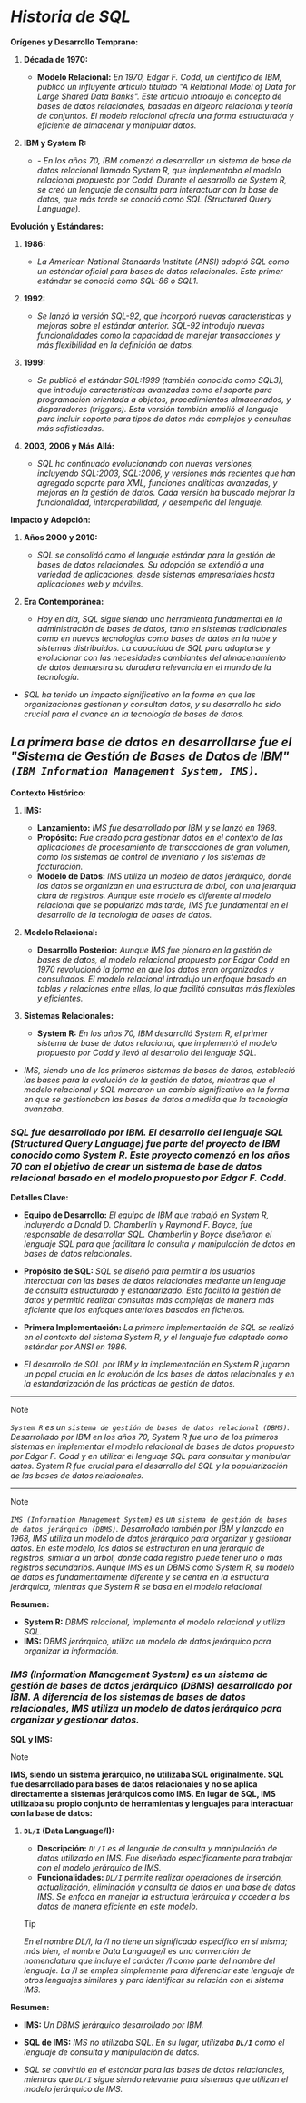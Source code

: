 <!-- Autor: Daniel Benjamin Perez Morales -->
<!-- GitHub: https://github.com/DanielPerezMoralesDev13 -->
<!-- Correo electrónico: danielperezdev@proton.me -->

# ***Historia de SQL***

**Orígenes y Desarrollo Temprano:**

1. **Década de 1970:**
   - **Modelo Relacional:** *En 1970, Edgar F. Codd, un científico de IBM, publicó un influyente artículo titulado "A Relational Model of Data for Large Shared Data Banks". Este artículo introdujo el concepto de bases de datos relacionales, basadas en álgebra relacional y teoría de conjuntos. El modelo relacional ofrecía una forma estructurada y eficiente de almacenar y manipular datos.*

2. **IBM y System R:**
   - *- En los años 70, IBM comenzó a desarrollar un sistema de base de datos relacional llamado System R, que implementaba el modelo relacional propuesto por Codd. Durante el desarrollo de System R, se creó un lenguaje de consulta para interactuar con la base de datos, que más tarde se conoció como SQL (Structured Query Language).*

**Evolución y Estándares:**

1. **1986:**
   - *La American National Standards Institute (ANSI) adoptó SQL como un estándar oficial para bases de datos relacionales. Este primer estándar se conoció como SQL-86 o SQL1.*

2. **1992:**
   - *Se lanzó la versión SQL-92, que incorporó nuevas características y mejoras sobre el estándar anterior. SQL-92 introdujo nuevas funcionalidades como la capacidad de manejar transacciones y más flexibilidad en la definición de datos.*

3. **1999:**
   - *Se publicó el estándar SQL:1999 (también conocido como SQL3), que introdujo características avanzadas como el soporte para programación orientada a objetos, procedimientos almacenados, y disparadores (triggers). Esta versión también amplió el lenguaje para incluir soporte para tipos de datos más complejos y consultas más sofisticadas.*

4. **2003, 2006 y Más Allá:**
   - *SQL ha continuado evolucionando con nuevas versiones, incluyendo SQL:2003, SQL:2006, y versiones más recientes que han agregado soporte para XML, funciones analíticas avanzadas, y mejoras en la gestión de datos. Cada versión ha buscado mejorar la funcionalidad, interoperabilidad, y desempeño del lenguaje.*

**Impacto y Adopción:**

1. **Años 2000 y 2010:**
   - *SQL se consolidó como el lenguaje estándar para la gestión de bases de datos relacionales. Su adopción se extendió a una variedad de aplicaciones, desde sistemas empresariales hasta aplicaciones web y móviles.*

2. **Era Contemporánea:**
   - *Hoy en día, SQL sigue siendo una herramienta fundamental en la administración de bases de datos, tanto en sistemas tradicionales como en nuevas tecnologías como bases de datos en la nube y sistemas distribuidos. La capacidad de SQL para adaptarse y evolucionar con las necesidades cambiantes del almacenamiento de datos demuestra su duradera relevancia en el mundo de la tecnología.*

- *SQL ha tenido un impacto significativo en la forma en que las organizaciones gestionan y consultan datos, y su desarrollo ha sido crucial para el avance en la tecnología de bases de datos.*

## ***La primera base de datos en desarrollarse fue el "Sistema de Gestión de Bases de Datos de IBM" `(IBM Information Management System, IMS)`.***

**Contexto Histórico:**

1. **IMS:**
   - **Lanzamiento:** *IMS fue desarrollado por IBM y se lanzó en 1968.*
   - **Propósito:** *Fue creado para gestionar datos en el contexto de las aplicaciones de procesamiento de transacciones de gran volumen, como los sistemas de control de inventario y los sistemas de facturación.*
   - **Modelo de Datos:** *IMS utiliza un modelo de datos jerárquico, donde los datos se organizan en una estructura de árbol, con una jerarquía clara de registros. Aunque este modelo es diferente al modelo relacional que se popularizó más tarde, IMS fue fundamental en el desarrollo de la tecnología de bases de datos.*

2. **Modelo Relacional:**
   - **Desarrollo Posterior:** *Aunque IMS fue pionero en la gestión de bases de datos, el modelo relacional propuesto por Edgar Codd en 1970 revolucionó la forma en que los datos eran organizados y consultados. El modelo relacional introdujo un enfoque basado en tablas y relaciones entre ellas, lo que facilitó consultas más flexibles y eficientes.*

3. **Sistemas Relacionales:**
   - **System R:** *En los años 70, IBM desarrolló System R, el primer sistema de base de datos relacional, que implementó el modelo propuesto por Codd y llevó al desarrollo del lenguaje SQL.*

- *IMS, siendo uno de los primeros sistemas de bases de datos, estableció las bases para la evolución de la gestión de datos, mientras que el modelo relacional y SQL marcaron un cambio significativo en la forma en que se gestionaban las bases de datos a medida que la tecnología avanzaba.*

### ***SQL fue desarrollado por IBM. El desarrollo del lenguaje SQL (Structured Query Language) fue parte del proyecto de IBM conocido como **System R**. Este proyecto comenzó en los años 70 con el objetivo de crear un sistema de base de datos relacional basado en el modelo propuesto por Edgar F. Codd.***

**Detalles Clave:**

- **Equipo de Desarrollo:** *El equipo de IBM que trabajó en System R, incluyendo a Donald D. Chamberlin y Raymond F. Boyce, fue responsable de desarrollar SQL. Chamberlin y Boyce diseñaron el lenguaje SQL para que facilitara la consulta y manipulación de datos en bases de datos relacionales.*
- **Propósito de SQL:** *SQL se diseñó para permitir a los usuarios interactuar con las bases de datos relacionales mediante un lenguaje de consulta estructurado y estandarizado. Esto facilitó la gestión de datos y permitió realizar consultas más complejas de manera más eficiente que los enfoques anteriores basados en ficheros.*
- **Primera Implementación:** *La primera implementación de SQL se realizó en el contexto del sistema System R, y el lenguaje fue adoptado como estándar por ANSI en 1986.*

- *El desarrollo de SQL por IBM y la implementación en System R jugaron un papel crucial en la evolución de las bases de datos relacionales y en la estandarización de las prácticas de gestión de datos.*

---

> [!NOTE]
> *`System R` es un `sistema de gestión de bases de datos relacional (DBMS)`. Desarrollado por IBM en los años 70, System R fue uno de los primeros sistemas en implementar el modelo relacional de bases de datos propuesto por Edgar F. Codd y en utilizar el lenguaje SQL para consultar y manipular datos. System R fue crucial para el desarrollo del SQL y la popularización de las bases de datos relacionales.*

---

> [!NOTE]
> *`IMS (Information Management System)` es un `sistema de gestión de bases de datos jerárquico (DBMS)`. Desarrollado también por IBM y lanzado en 1968, IMS utiliza un modelo de datos jerárquico para organizar y gestionar datos. En este modelo, los datos se estructuran en una jerarquía de registros, similar a un árbol, donde cada registro puede tener uno o más registros secundarios. Aunque IMS es un DBMS como System R, su modelo de datos es fundamentalmente diferente y se centra en la estructura jerárquica, mientras que System R se basa en el modelo relacional.*

**Resumen:**

- **System R:** *DBMS relacional, implementa el modelo relacional y utiliza SQL.*
- **IMS:** *DBMS jerárquico, utiliza un modelo de datos jerárquico para organizar la información.*

### ***IMS (Information Management System) es un sistema de gestión de bases de datos jerárquico (DBMS) desarrollado por IBM. A diferencia de los sistemas de bases de datos relacionales, IMS utiliza un modelo de datos jerárquico para organizar y gestionar datos.***

**SQL y IMS:**

> [!NOTE]
> **IMS, siendo un sistema jerárquico, no utilizaba SQL originalmente. SQL fue desarrollado para bases de datos relacionales y no se aplica directamente a sistemas jerárquicos como IMS. En lugar de SQL, IMS utilizaba su propio conjunto de herramientas y lenguajes para interactuar con la base de datos:**

1. **`DL/I` (Data Language/I):**
   - **Descripción:** *`DL/I` es el lenguaje de consulta y manipulación de datos utilizado en IMS. Fue diseñado específicamente para trabajar con el modelo jerárquico de IMS.*
   - **Funcionalidades:** *`DL/I` permite realizar operaciones de inserción, actualización, eliminación y consulta de datos en una base de datos IMS. Se enfoca en manejar la estructura jerárquica y acceder a los datos de manera eficiente en este modelo.*

   > [!TIP]
   > *En el nombre DL/I, la /I no tiene un significado específico en sí misma; más bien, el nombre Data Language/I es una convención de nomenclatura que incluye el carácter /I como parte del nombre del lenguaje. La /I se emplea simplemente para diferenciar este lenguaje de otros lenguajes similares y para identificar su relación con el sistema IMS.*

**Resumen:**

- **IMS:** *Un DBMS jerárquico desarrollado por IBM.*
- **SQL de IMS:** *IMS no utilizaba SQL. En su lugar, utilizaba **`DL/I`** como el lenguaje de consulta y manipulación de datos.*

- *SQL se convirtió en el estándar para las bases de datos relacionales, mientras que `DL/I` sigue siendo relevante para sistemas que utilizan el modelo jerárquico de IMS.*
